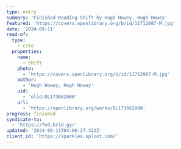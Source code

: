 ```yaml
---
type: entry
summary: 'Finished Reading Shift by Hugh Howey, Hugh Howey'
featured: 'https://covers.openlibrary.org/b/id/11712987-M.jpg'
date: '2024-09-11'
read-of:
  type:
    - cite
  properties:
    name:
      - Shift
    photo:
      - 'https://covers.openlibrary.org/b/id/11712987-M.jpg'
    author:
      - 'Hugh Howey, Hugh Howey'
    uid:
      - 'olid:OL17366206W'
    url:
      - 'https://openlibrary.org/works/OL17366206W'
progress: finished
syndicate-to:
  - 'https://fed.brid.gy/'
updated: '2024-09-11T04:06:27.322Z'
client_id: 'https://sparkles.sploot.com/'
---
```



